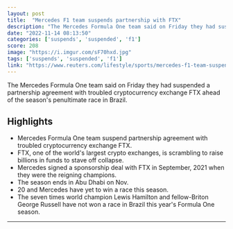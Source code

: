 ```yaml
---
layout: post
title:  "Mercedes F1 team suspends partnership with FTX"
description: "The Mercedes Formula One team said on Friday they had suspended a partnership agreement with troubled cryptocurrency exchange FTX ahead of the season's penultimate race in Brazil."
date: "2022-11-14 08:13:50"
categories: ['suspends', 'suspended', 'f1']
score: 208
image: "https://i.imgur.com/sF70hxd.jpg"
tags: ['suspends', 'suspended', 'f1']
link: "https://www.reuters.com/lifestyle/sports/mercedes-f1-team-suspends-partnership-with-ftx-2022-11-11/"
---
```


The Mercedes Formula One team said on Friday they had suspended a partnership agreement with troubled cryptocurrency exchange FTX ahead of the season's penultimate race in Brazil.

## Highlights

- Mercedes Formula One team suspend partnership agreement with troubled cryptocurrency exchange FTX.
- FTX, one of the world's largest crypto exchanges, is scrambling to raise billions in funds to stave off collapse.
- Mercedes signed a sponsorship deal with FTX in September, 2021 when they were the reigning champions.
- The season ends in Abu Dhabi on Nov.
- 20 and Mercedes have yet to win a race this season.
- The seven times world champion Lewis Hamilton and fellow-Briton George Russell have not won a race in Brazil this year's Formula One season.

---
